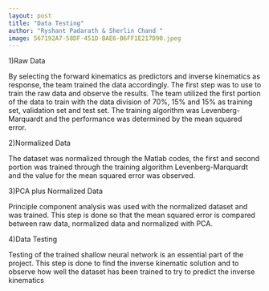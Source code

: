 ```yaml
---
layout: post
title: "Data Testing"
author: "Ryshant Padarath & Sherlin Chand "
image: 567192A7-58DF-451D-BAE6-B6FF1E217D90.jpeg
---
```


1)Raw Data 

By selecting the forward kinematics as predictors and inverse kinematics as response, the team trained the data accordingly. 
The first step was to use to train the raw data and observe the results. The team utilized the first portion of the data to train with the data division of 70%, 15% and 15% as training set, validation set and test set. The training algorithm was Levenberg-Marquardt and the performance was determined by the mean squared error. 

2)Normalized Data

The dataset was normalized through the Matlab codes, the first and second portion was trained through the training algorithm Levenberg-Marquardt and the value for the mean squared error was observed.

3)PCA plus Normalized Data

Principle component analysis was used with the normalized dataset and was trained. This step is done so that the mean squared error is compared between raw data, normalized data and normalized with PCA. 

4)Data Testing 

Testing of the trained shallow neural network is an essential part of the project. This step is done to find the inverse kinematic solution and to observe how well the dataset has been trained to try to predict the inverse kinematics

